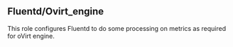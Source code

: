 ## Fluentd/Ovirt_engine

This role configures Fluentd to do some processing on metrics as required
for oVirt engine.
